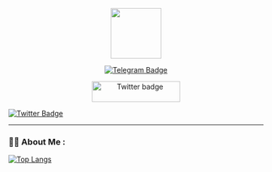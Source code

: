<p align="center"><img src="https://media.giphy.com/media/M9gbBd9nbDrOTu1Mqx/giphy.gif" width="100"/></p>
<p align="center">
<a href="https://t.me/davemak_e1"><img src="https://img.shields.io/badge/Telegram-black?style=for-the-badge&logo=telegram&logoColor=white" alt="Telegram Badge"></a>
</p>
<p align="center">
<a href="https://" target="_blank"><img src="https://img.shields.io/badge/Twitter-blue?style=for-the-badge&logo=telegram&logoColor=white" alt="Twitter badge" height="41" width="174"></a>
</p


<div id="badge" align="center">
  <a href="https:twitter.com/davemak_e">
    <img src="https://img.shields.io/badge/Twitter-blue?style=for-the-badge&logo=twitter&logoColor=white" alt="Twitter Badge"/>
  </a>

---

### :woman_technologist: About Me :

[![Top Langs](https://github-readme-stats.vercel.app/api/top-langs/?username=daveh566)](https://github.com/anuraghazra/github-readme-stats)
